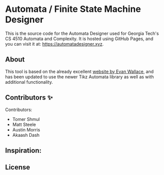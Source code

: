 # Automata / Finite State Machine Designer

This is the source code for the Automata Designer used for Georgia Tech's CS 4510 Automata and Complexity. It is hosted using GitHub Pages, and you can visit it at: https://automatadesigner.xyz.

## About

This tool is based on the already excellent [website by Evan Wallace](http://madebyevan.com/fsm/), and has been updated to use the newer Tikz Automata library as well as with additional functionality.

## Contributors ✨

<!-- ALL-CONTRIBUTORS-LIST:START - Do not remove or modify this section -->
<!-- prettier-ignore-start -->
<!-- markdownlint-disable -->

<!-- markdownlint-restore -->
<!-- prettier-ignore-end -->

<!-- ALL-CONTRIBUTORS-LIST:END -->



Contributors:
- Tomer Shmul
- Matt Steele
- Austin Morris
- Akaash Dash

Inspiration:
- 


## License
